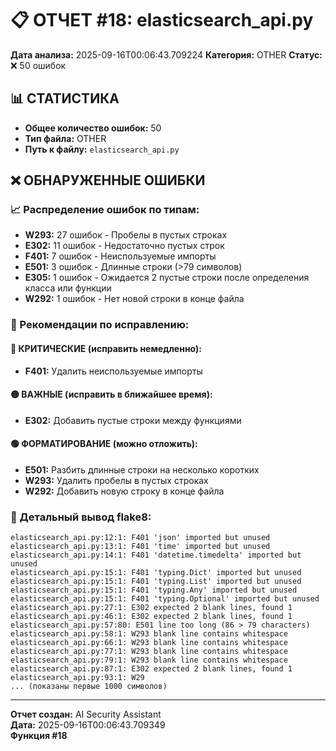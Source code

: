 # 📋 ОТЧЕТ #18: elasticsearch_api.py

**Дата анализа:** 2025-09-16T00:06:43.709224
**Категория:** OTHER
**Статус:** ❌ 50 ошибок

## 📊 СТАТИСТИКА

- **Общее количество ошибок:** 50
- **Тип файла:** OTHER
- **Путь к файлу:** `elasticsearch_api.py`

## ❌ ОБНАРУЖЕННЫЕ ОШИБКИ

### 📈 Распределение ошибок по типам:

- **W293:** 27 ошибок - Пробелы в пустых строках
- **E302:** 11 ошибок - Недостаточно пустых строк
- **F401:** 7 ошибок - Неиспользуемые импорты
- **E501:** 3 ошибок - Длинные строки (>79 символов)
- **E305:** 1 ошибок - Ожидается 2 пустые строки после определения класса или функции
- **W292:** 1 ошибок - Нет новой строки в конце файла

### 🎯 Рекомендации по исправлению:

#### 🔴 КРИТИЧЕСКИЕ (исправить немедленно):
- **F401:** Удалить неиспользуемые импорты

#### 🟡 ВАЖНЫЕ (исправить в ближайшее время):
- **E302:** Добавить пустые строки между функциями

#### 🟢 ФОРМАТИРОВАНИЕ (можно отложить):
- **E501:** Разбить длинные строки на несколько коротких
- **W293:** Удалить пробелы в пустых строках
- **W292:** Добавить новую строку в конце файла

### 📝 Детальный вывод flake8:

```
elasticsearch_api.py:12:1: F401 'json' imported but unused
elasticsearch_api.py:13:1: F401 'time' imported but unused
elasticsearch_api.py:14:1: F401 'datetime.timedelta' imported but unused
elasticsearch_api.py:15:1: F401 'typing.Dict' imported but unused
elasticsearch_api.py:15:1: F401 'typing.List' imported but unused
elasticsearch_api.py:15:1: F401 'typing.Any' imported but unused
elasticsearch_api.py:15:1: F401 'typing.Optional' imported but unused
elasticsearch_api.py:27:1: E302 expected 2 blank lines, found 1
elasticsearch_api.py:46:1: E302 expected 2 blank lines, found 1
elasticsearch_api.py:57:80: E501 line too long (86 > 79 characters)
elasticsearch_api.py:58:1: W293 blank line contains whitespace
elasticsearch_api.py:66:1: W293 blank line contains whitespace
elasticsearch_api.py:77:1: W293 blank line contains whitespace
elasticsearch_api.py:79:1: W293 blank line contains whitespace
elasticsearch_api.py:87:1: E302 expected 2 blank lines, found 1
elasticsearch_api.py:93:1: W29
... (показаны первые 1000 символов)
```

---
**Отчет создан:** AI Security Assistant  
**Дата:** 2025-09-16T00:06:43.709349  
**Функция #18**
